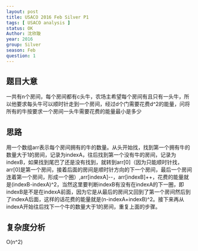 ```yaml
---
layout: post
title: USACO 2016 Feb Silver P1
tags: [ USACO analysis ]
status: OK
Author: 沈欣璇
year: 2016
group: Silver
season: Feb
question: 1
---
```


## 题目大意

一共有n个房间，每个房间都有c头牛，农场主希望每个房间有且只有一头牛，所以他要求每头牛可以顺时针走到一个房间，经过d个门需要花费d^2的能量，问将所有的牛按要求一个房间一头牛需要花费的能量最小是多少

## 思路

用一个数组arr表示每个房间拥有的牛的数量。从头开始找，找到第一个拥有牛的数量大于1的房间，记录为indexA，往后找到第一个没有牛的房间，记录为indexB，如果找到尾巴了还是没有找到，就转到arr[0]（因为只能顺时针找，arr[0]是第一个房间，接着后面的房间是顺时针方向的下一个房间，最后一个房间连着第一个房间，形成一个圈）,arr[indexA]--，arr[indexB]++，花费的能量就是(indexB-indexA)\^2，当然这里要判断indexB有没有在indexA的下一圈，即indexB是不是在indexA前面，因为它是从最后的房间又回到了第一个房间然后到了indexA后面，这样的话花费的能量就是(n-indexA+indexB)\^2。接下来再从indexA开始往后找下一个牛的数量大于1的房间，重复上面的步骤。

## 复杂度分析

O(n^2)

